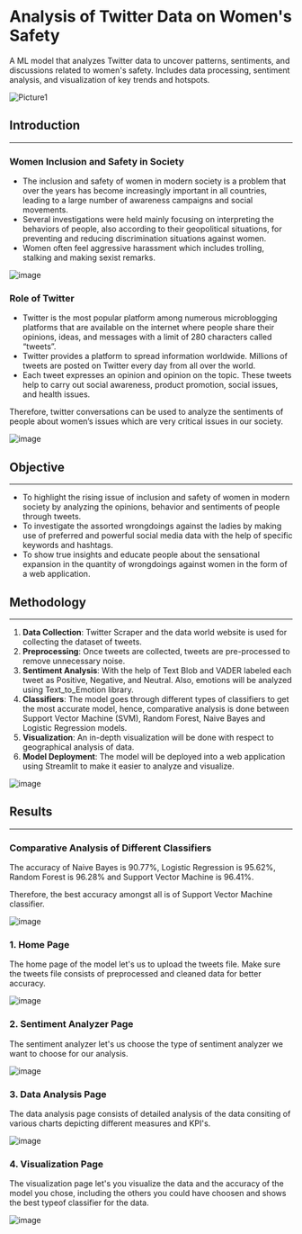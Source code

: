 # Analysis of Twitter Data on Women's Safety
A ML model that analyzes Twitter data to uncover patterns, sentiments, and discussions related to women's safety. Includes data processing, sentiment analysis, and visualization of key trends and hotspots.

![Picture1](https://github.com/user-attachments/assets/e20dbf63-c159-4474-86e0-d969d874615b)

## Introduction
---
### Women Inclusion and Safety in Society

- The inclusion and safety of women in modern society is a problem that over the years has become increasingly important in all countries, leading to a large number of awareness campaigns and social movements. 
- Several investigations were held mainly focusing on interpreting the behaviors of people, also according to their geopolitical situations, for preventing and reducing discrimination situations against women.
- Women often feel aggressive harassment which includes trolling, stalking and making sexist remarks.
  
![image](https://github.com/user-attachments/assets/ad8eb00d-2dff-4ce7-8fce-dbe91fac8414)


### Role of Twitter

- Twitter is the most popular platform among numerous microblogging platforms that are available on the internet where people share their opinions, ideas, and messages with a limit of 280 characters called “tweets”. 
- Twitter provides a platform to spread information worldwide. Millions of tweets are posted on Twitter every day from all over the world. 
- Each tweet expresses an opinion and opinion on the topic. These tweets help to carry out social awareness, product promotion, social issues, and health issues. 

Therefore, twitter conversations can be  used to analyze the sentiments of people about women’s issues which are very critical issues in our society.

![image](https://github.com/user-attachments/assets/eefc4aa0-e4bd-4d8c-aaca-8e2a5d5cf6dc)


## Objective
---
- To highlight the rising issue of  inclusion and safety of women in modern society by analyzing the opinions, behavior and sentiments of people through tweets.
- To investigate the assorted wrongdoings against the ladies by making use of preferred and powerful social media data with the help of specific keywords and hashtags.
- To show true insights and educate people about the sensational expansion in the quantity of wrongdoings against women in the form of a web application.

## Methodology
---
1. **Data Collection**: Twitter Scraper and the data world website is used for collecting the dataset of tweets.
2. **Preprocessing**: Once tweets are collected, tweets are pre-processed to remove unnecessary noise.
4. **Sentiment Analysis**: With the help of Text Blob and VADER labeled each tweet as Positive, Negative, and Neutral. Also, emotions will be analyzed using Text_to_Emotion library.
5. **Classifiers**:  The model goes through different types of classifiers to get the most accurate model, hence, comparative analysis is done between Support Vector Machine (SVM), Random Forest, Naive Bayes and Logistic Regression models.
6. **Visualization**: An in-depth visualization will be done with respect to geographical analysis of data.
7. **Model Deployment**: The model will be deployed into a web application using Streamlit to make it easier to analyze and visualize.

![image](https://github.com/user-attachments/assets/e3c264f5-16f3-4658-a636-cb6abf36abed)

## Results
---
### Comparative Analysis of Different Classifiers

The accuracy of Naive Bayes is 90.77%, Logistic Regression is 95.62%, Random Forest is 96.28% and Support Vector Machine is 96.41%. 

Therefore, the best accuracy amongst all  is of Support Vector Machine classifier.

![image](https://github.com/user-attachments/assets/b076b1ff-fa50-4443-842d-f8dac69f1d42)

### 1. Home Page
The home page of the model let's us to upload the tweets file. Make sure the tweets file consists of preprocessed and cleaned data for better accuracy.

![image](https://github.com/user-attachments/assets/fe745cd6-dc93-4b35-8e9a-8c2770121b7f)

### 2. Sentiment Analyzer Page
The sentiment analyzer let's us choose the type of sentiment analyzer we want to choose for our analysis.

![image](https://github.com/user-attachments/assets/f4b39320-6fe9-4c1c-af69-9ea02b61fd9b)

### 3. Data Analysis Page 
The data analysis page consists of detailed analysis of the data consiting of various charts depicting different measures and KPI's.

![image](https://github.com/user-attachments/assets/ef5d9941-aeb9-4d2b-b098-b0969f97697a)


### 4. Visualization Page
The visualization page let's you visualize the data and the accuracy of the model you chose, including the others you could have choosen and shows the best typeof classifier for the data.

![image](https://github.com/user-attachments/assets/4d5693f9-ccb5-4737-913e-b5c2862026ba)



